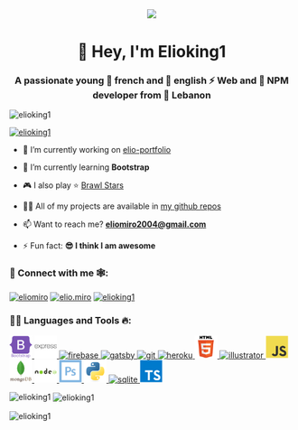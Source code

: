 <!--- [](https://i.imgur.com/tjx4vMz.jpg) -->
<div align="center"><a href="https://github.com/Elioking1"><img src="https://github.com/Elioking1.png?size=200"></a></div>
<h1 align="center">👋 Hey, I'm <strong>Elioking1</strong></h1>
<h3 align="center">A passionate young 🗼 french and 🗽 english ⚡ Web and 🌃 NPM developer from 🌲 Lebanon</h3>

<p align="left"> <img src="https://komarev.com/ghpvc/?username=elioking1&label=Profile%20views&color=0e75b6&style=flat" alt="elioking1" /> </p>

<p align="left"> <a href="https://github.com/ryo-ma/github-profile-trophy"><img src="https://github-profile-trophy.vercel.app/?username=Elioking1&theme=dracula&count_private=true" alt="elioking1" /></a> </p>

- 🔭 I’m currently working on [elio-portfolio](https://github.com/Elioking1/elio-portfolio)

- 🌱 I’m currently learning **Bootstrap**

- 🎮 I also play ⭐ [Brawl Stars](https://supercell.com/en/games/brawlstars/)

- 👨‍💻 All of my projects are available in [my github repos](https://github.com/Elioking1?tab=repositories)

- 📫 Want to reach me? **eliomiro2004@gmail.com**

- ⚡ Fun fact: **😎 I think I am awesome**

<h3 align="left">💖 Connect with me 🕸:</h3>
<p align="left">
<a href="https://fb.com/eliomiro" target="blank"><img align="center" src="https://raw.githubusercontent.com/rahuldkjain/github-profile-readme-generator/master/src/images/icons/Social/facebook.svg" alt="eliomiro" height="30" width="40" /></a>
<a href="https://instagram.com/elio.miro" target="blank"><img align="center" src="https://raw.githubusercontent.com/rahuldkjain/github-profile-readme-generator/master/src/images/icons/Social/instagram.svg" alt="elio.miro" height="30" width="40" /></a>
<a href="https://www.youtube.com/c/elioking1" target="blank"><img align="center" src="https://raw.githubusercontent.com/rahuldkjain/github-profile-readme-generator/master/src/images/icons/Social/youtube.svg" alt="elioking1" height="30" width="40" /></a>
</p>

<h3 align="left">🐱‍👤 Languages and Tools 🔥:</h3>
<p align="left"> <a href="https://getbootstrap.com" target="_blank" rel="noreferrer"> <img src="https://raw.githubusercontent.com/devicons/devicon/master/icons/bootstrap/bootstrap-plain-wordmark.svg" alt="bootstrap" width="40" height="40"/> </a> <a href="https://expressjs.com" target="_blank" rel="noreferrer"> <img src="https://raw.githubusercontent.com/devicons/devicon/master/icons/express/express-original-wordmark.svg" alt="express" width="40" height="40"/> </a> <a href="https://firebase.google.com/" target="_blank" rel="noreferrer"> <img src="https://www.vectorlogo.zone/logos/firebase/firebase-icon.svg" alt="firebase" width="40" height="40"/> </a> <a href="https://www.gatsbyjs.com/" target="_blank" rel="noreferrer"> <img src="https://www.vectorlogo.zone/logos/gatsbyjs/gatsbyjs-icon.svg" alt="gatsby" width="40" height="40"/> </a> <a href="https://git-scm.com/" target="_blank" rel="noreferrer"> <img src="https://www.vectorlogo.zone/logos/git-scm/git-scm-icon.svg" alt="git" width="40" height="40"/> </a> <a href="https://heroku.com" target="_blank" rel="noreferrer"> <img src="https://www.vectorlogo.zone/logos/heroku/heroku-icon.svg" alt="heroku" width="40" height="40"/> </a> <a href="https://www.w3.org/html/" target="_blank" rel="noreferrer"> <img src="https://raw.githubusercontent.com/devicons/devicon/master/icons/html5/html5-original-wordmark.svg" alt="html5" width="40" height="40"/> </a> <a href="https://www.adobe.com/in/products/illustrator.html" target="_blank" rel="noreferrer"> <img src="https://www.vectorlogo.zone/logos/adobe_illustrator/adobe_illustrator-icon.svg" alt="illustrator" width="40" height="40"/> </a> <a href="https://developer.mozilla.org/en-US/docs/Web/JavaScript" target="_blank" rel="noreferrer"> <img src="https://raw.githubusercontent.com/devicons/devicon/master/icons/javascript/javascript-original.svg" alt="javascript" width="40" height="40"/> </a> <a href="https://www.mongodb.com/" target="_blank" rel="noreferrer"> <img src="https://raw.githubusercontent.com/devicons/devicon/master/icons/mongodb/mongodb-original-wordmark.svg" alt="mongodb" width="40" height="40"/> </a> <a href="https://nodejs.org" target="_blank" rel="noreferrer"> <img src="https://raw.githubusercontent.com/devicons/devicon/master/icons/nodejs/nodejs-original-wordmark.svg" alt="nodejs" width="40" height="40"/> </a> <a href="https://www.photoshop.com/en" target="_blank" rel="noreferrer"> <img src="https://raw.githubusercontent.com/devicons/devicon/master/icons/photoshop/photoshop-line.svg" alt="photoshop" width="40" height="40"/> </a> <a href="https://www.python.org" target="_blank" rel="noreferrer"> <img src="https://raw.githubusercontent.com/devicons/devicon/master/icons/python/python-original.svg" alt="python" width="40" height="40"/> </a> <a href="https://www.sqlite.org/" target="_blank" rel="noreferrer"> <img src="https://www.vectorlogo.zone/logos/sqlite/sqlite-icon.svg" alt="sqlite" width="40" height="40"/> </a> <a href="https://www.typescriptlang.org/" target="_blank" rel="noreferrer"> <img src="https://raw.githubusercontent.com/devicons/devicon/master/icons/typescript/typescript-original.svg" alt="typescript" width="40" height="40"/> </a> </p>

<p><img align="left" src="https://github-readme-stats.vercel.app/api/top-langs/?username=Elioking1&layout=compact&theme=algolia" alt="elioking1" /></p>

<p>&nbsp;<img align="center" src="https://github-readme-stats.vercel.app/api?username=elioking1&show_icons=true&locale=en&theme=algolia" alt="elioking1" /></p>

<p><img align="center" src="https://github-readme-streak-stats.herokuapp.com/?user=elioking1&theme=algolia" alt="elioking1" /></p>

